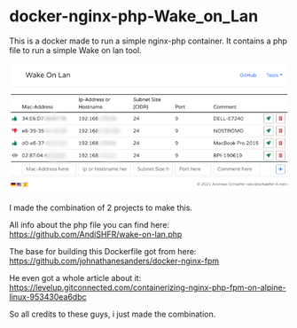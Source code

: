 # docker-nginx-php-Wake_on_Lan

This is a docker made to run a simple nginx-php container.
It contains a php file to run a simple Wake on lan tool.

![Wake-On_Lan Screenshot](wake-on-lan.png "wake-on-lan screenshot")

I made the combination of 2 projects to make this.

All info about the php file you can find here:
https://github.com/AndiSHFR/wake-on-lan.php

The base for building this Dockerfile got from here:
https://github.com/johnathanesanders/docker-nginx-fpm

He even got a whole article about it:
https://levelup.gitconnected.com/containerizing-nginx-php-fpm-on-alpine-linux-953430ea6dbc

So all credits to these guys, i just made the combination.